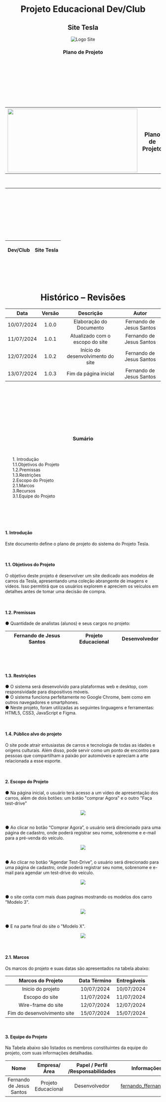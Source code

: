 
<h1 align="center">Projeto Educacional Dev/Club</h1>

<h2 align="center">Site Tesla </h2>

<div align="center">

![Logo Site](https://github.com/FernandoJesuss/ProjetosDev-Tesla/blob/main/img/logo.png)

</div>

<h3 align="center"> Plano de Projeto</h3>                            
<br><br><br><br><br><br><br><br>

<div align="center" width: 130px>

| <img src="https://github.com/FernandoJesuss/ProjetosDev-Tesla/blob/main/img/devclub..png" width="420" height="205"/> | **<h3>Plano de Projeto</h3>**| DATI |
| --------- | ------ | ------  |
|   |   |  Versão 1.0.5 |

<div/>
  
<br><br><br><br><br><br><br><br>

<div align="center">
  
| <p> Dev/Club </p>    | <p> Site Tesla</p> |
| ---      | ---       |

</div>

<br><br><br>

<h1 align="center">  Histórico – Revisões</h1>



|     Data      |    Versão |      Descrição                    |   Autor                  |
|    :---:      |     :---: |        :---:                      |   :---:                  |
| 10/07/2024    |     1.0.0 | Elaboração do Documento           | Fernando de Jesus Santos |
| 11/07/2024    |     1.0.1 | Atualizado com o escopo do site   | Fernando de Jesus Santos | 
| 12/07/2024    |     1.0.2 | Início do desenvolvimento do site | Fernando de Jesus Santos |
| 13/07/2024    |     1.0.3 | Fim da página inicial             | Fernando de Jesus Santos |

<br><br><br><br><br><br><br><br>

<h3 align="center"> Sumário</h3>
<br>
<div align="left">
<ol>
 1. Introdução	
  <br>
1.1.Objetivos do Projeto
  <br>
1.2.Premissas	
   <br>
1.3.Restrições
   <br>
2.Escopo do Projeto
   <br>
2.1.Marcos	
   <br>
3.Recursos	
  <br>
3.1.Equipe do Projeto	
</ol>
</div>
<br><br><br><br>
<h4 align="left">1.	Introdução</h4>

<p align="left">Este documento define o plano de projeto do sistema do Projeto Tesla.</p>
<br>
<h4 align="left">1.1.	Objetivos do Projeto	</h4>
<p align="left">O objetivo deste projeto é desenvolver um site dedicado aos modelos de carros da Tesla, apresentando uma coleção abrangente de imagens e vídeos. Isso permitirá que os usuários explorem e apreciem os veículos em detalhes antes de tomar uma decisão de compra.</p>
<br>
<h4 align="left">1.2.	Premissas</h4>
<p align="left">●	Quantidade de analistas (alunos) e seus cargos no projeto:</p> 

<div align="left">
  
| Fernando de Jesus Santos| Projeto Educacional | Desenvolvedor|
| ---      | ---       |  ---

</div>

<br><br><br>
<h4 align="left">1.3.	Restrições</h4>
<p align="left">●	O sistema será desenvolvido para plataformas web e desktop, com responsividade para dispositivos móveis.<br>
●	O sistema funciona perfeitamente no Google Chrome, bem como em outros navegadores e smartphones.<br>
●	Neste projeto, foram utilizadas as seguintes linguagens e ferramentas: HTML5, CSS3, JavaScript e Figma.
</p> 
<br>

<h4 align="left">1.4.	Público alvo do projeto</h4>
<p align="left">O site pode atrair entusiastas de carros e tecnologia de todas as idades e origens culturais. Além disso, pode servir como um ponto de encontro para pessoas que compartilham a paixão por automóveis e apreciam a arte relacionada a esse esporte.</p> 
<br>
<h4 align="left">2.	Escopo do Projeto</h4>
<p align="left">● Na página inicial, o usuário terá acesso a um vídeo de apresentação dos carros, além de dois botões: um botão "comprar Agora" e o outro "Faça test-drive" </p>

<div align="center">  
  

<img src="https://github.com/FernandoJesuss/ProjetosDev-Tesla/blob/main/img/Platafomas.png" width="" height=""/>



</div>
<br>

<p align="left">
●	Ao clicar no botão “Comprar Agora”, o usuário será direcionado para uma página de cadastro, onde poderá registrar seu nome, sobrenome e e-mail para a pré-venda do veículo.</p> 

<div align="center">  
  
<img src="https://github.com/FernandoJesuss/ProjetosDev-Tesla/blob/main/img/pg%20cadastro.png" width="" height=""/>
  
</div>
<br>
<p align="left">
●	Ao clicar no botão “Agendar Test-Drive”, o usuário será direcionado para uma página de cadastro, onde poderá registrar seu nome, sobrenome e e-mail para agendar um test-drive do veículo.</p>

<div align="center">  
  
<img src="https://github.com/FernandoJesuss/ProjetosDev-Tesla/blob/main/img/pg%20cadastro.png" width="" height=""/>

</div>
<br>
<p align="left">●	o site conta com mais duas paginas mostrando os modelos dos carro "Modelo 3".</p>
<div align="center">  
  
<img src="https://github.com/FernandoJesuss/ProjetosDev-Tesla/blob/main/img/model-3.png" width="" height=""/>

</div>
<br>
<p align="left">●	 E na parte final do site o "Modelo X".</p>

<div align="center">  
  
<img src="https://github.com/FernandoJesuss/ProjetosDev-Tesla/blob/main/img/model-x.png" width="" height=""/>

</div>
<br><br>
<h4 align="left">2.1.	Marcos</h4>
<p align="left">Os marcos do projeto e suas datas são apresentados na tabela abaixo:</p>

|     Marcos do Projeto       | Data Término| Entregáveis                                 
|           :---:             |   :---:     |   :---:                    
| Inicio do projeto           | 10/07/2024  | 10/07/2024       
| Escopo do site              | 11/07/2024  | 11/07/2024 
| Wire-frame do site          | 12/07/2024  | 12/07/2024 
| Fim do desenvolvimento site | 15/07/2024  | 15/07/2024           

<br>
<h4 align="left">3.	Equipe do Projeto</h4>
<p align="left">Na Tabela abaixo são listados os membros constituintes da equipe do projeto, com suas informações detalhadas.</p>

|  Nome  |   Empresa/Área      | Papel / Perfil /Responsabilidades    | Informações de contato        |
| :---:  |      :---:          |             :---:                    |          :---:                |
| Fernando de Jesus Santos     | Projeto Educacional  | Desenvolvedor |fernando_ffernando@hotmail.com |
















  







